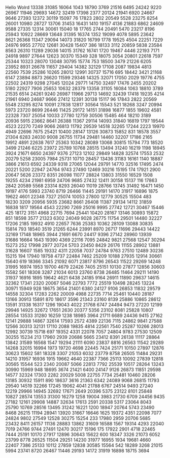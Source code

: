 Hello Wolrd
13338
31085
16064
1043
18790
3769
21516
6495
24242
9220
26967
11946
29693
14672
32419
17398
2377
20124
21941
6920
24667
9646
27393
12372
30119
15097
76
17823
2802
20549
5528
23275
8254
26001
10980
28727
13706
31453
16431
1410
19157
4136
21883
6862
24609
9588
27335
12314
30061
15040
18
17765
2744
20491
5470
23217
8196
25943
10922
28669
13648
31395
16374
1352
19099
4078
5895
23642
8621
26368
11347
29094
14073
31820
16799
1778
19525
4504
22251
7229
24976
9955
27702
12681
30428
15407
386
18133
3112
20859
5838
23584
8563
26310
11289
29036
14015
31762
16741
1720
19467
4446
22193
7171
24918
9897
27644
12623
30370
15349
328
18075
3054
20801
22618
7597
25344
10323
28070
13048
30795
15774
753
18500
3479
21226
6205
23952
8931
26678
11657
29404
14382
32129
17108
2087
19834
4813
22560
7539
25286
10265
28012
12991
30737
15716
695
18442
3421
21168
6147
23894
8873
26620
11599
29346
14325
32071
17050
2029
19776
4755
22502
24319
9298
27045
12024
29771
14750
32497
17476
2455
20202
5180
22927
7906
25653
10632
28379
13358
31105
16084
1063
18810
3789
21535
6514
24261
9240
26987
11966
29713
14692
32439
17418
19235
4214
21961
6940
24687
9666
27412
12391
30138
15117
96
17843
2822
20569
5548
23295
8274
10091
27838
12817
30564
15543
521
18268
3247
20994
5973
23720
8699
26446
11425
29172
14151
31898
16877
1855
19602
4581
22328
7307
25054
10033
27780
12759
30506
15485
464
18210
3189
20936
5915
23662
8641
26388
11367
29114
14093
31840
16819
1797
19544
4523
22270
7249
9066
26813
11792
29539
14518
32265
17244
2223
19970
4949
22696
7675
25421
10400
28147
13126
30873
15852
831
18578
3557
21304
6283
24030
9008
26755
11734
29481
14460
32207
17186
2165
19912
4891
22638
7617
25363
10342
28089
13068
30815
15794
773
18520
3499
21246
6225
23972
25789
10768
28515
13494
31240
16219
1198
18945
3924
21671
6650
24397
9376
27123
12102
29849
14828
32574
17553
2532
20279
5258
23005
7984
25731
10710
28457
13436
31183
16161
1140
18887
3866
21613
6592
24339
9318
27065
12044
29791
14770
32516
17495
2474
20221
5200
22947
24764
9743
27490
12469
30216
15195
174
17921
2900
20647
5626
23372
8351
26098
11077
28824
13803
31550
16529
1508
19255
4234
21981
6959
24706
9685
27432
12411
30158
15137
116
17863
2842
20589
5568
23314
8293
26040
11019
28766
13745
31492
16471
1450
19197
4176
5993
23740
8719
26466
11445
29191
14170
31917
16896
1875
19622
4601
22348
7327
25074
10053
27800
12779
30525
15504
483
18230
3209
20956
5935
23682
8661
26408
11387
29134
14112
31859
16838
1817
19564
4543
22290
7269
25016
9995
27742
12721
30467
15446
425
18172
3151
4968
22715
7694
25441
10420
28167
13146
30893
15872
851
18598
3577
21323
6302
24049
9028
26775
11754
29501
14480
32227
17206
2185
19932
4910
22657
7636
25383
10362
28109
13088
30835
15814
793
18540
3519
21265
6244
23991
8970
26717
11696
29443
14422
32169
17148
18965
3944
21691
6670
24417
9396
27142
28960
13939
31686
16664
1643
19390
4369
22116
7095
24842
9821
27568
12547
30294
15273
252
17998
2977
20724
5703
23450
8429
26176
11155
28902
13881
31628
16607
1585
19332
4311
22058
7037
24784
9763
27510
12489
30236
15215
194
17940
19758
4737
22484
7462
25209
10188
27935
12914
30661
15640
619
18366
3345
21092
6071
23817
8796
26543
11522
29269
14248
31995
16974
1953
19700
4679
22426
7405
25151
10130
27877
12856
30603
15582
561
18308
3287
21034
6013
23760
8738
26485
11464
29211
14190
31937
16916
1895
19642
4621
6438
24185
9164
26911
11890
29637
14615
32362
17341
2320
20067
5046
22793
7772
25519
10498
28245
13224
30971
15949
928
18675
3654
21401
6380
24127
9106
26853
11832
29579
14558
32304
17283
2262
20009
4988
22735
7714
25461
10440
28187
13166
30913
15891
870
18617
3596
21343
23160
8139
25886
10865
28612
13591
31338
16317
1296
19043
4022
21768
6747
24494
9473
27220
12199
29946
14925
32672
17651
2630
20377
5356
23102
8081
25828
10807
28554
13533
31280
16259
1238
18985
3964
21711
6689
24436
9415
27162
12141
29888
14867
32614
17593
2572
4389
22136
7115
24862
9841
27588
12566
30313
32131
17110
2088
19835
4814
22561
7540
25287
10266
28013
12992
30739
15718
697
19352
4331
22078
7057
24804
9783
27530
12509
30255
15234
213
17960
2939
20686
5665
23412
8391
26138
11117
28864
13842
31589
16568
1547
19294
21111
6090
23837
8816
26563
11542
29289
14268
32015
16994
1973
19720
4698
22445
7424
25171
10150
27897
12876
30623
15602
581
18328
3307
21053
6032
23779
8758
26505
11484
29231
14210
31957
16936
1915
19662
4640
22387
7366
25113
10092
27839
12818
30565
15544
523
2340
20087
5066
22813
7792
25539
10517
28264
13243
30990
15969
948
18695
3674
21421
6400
24147
9126
26873
11851
29598
14577
32324
17303
2282
20029
5008
22755
7734
25481
10460
28206
13185
30932
15911
890
18637
3616
21363
6342
24089
9068
26815
11793
29540
14519
32266
17245
19062
4041
21788
6767
24514
9493
27240
12219
29966
14945
32692
17671
2649
20396
5375
23122
8101
25848
10827
28574
13553
31300
16279
1258
19004
3983
21730
6709
24456
9435
27182
12161
29908
14887
32634
17613
2591
20338
5317
23064
8043
25790
10769
28516
13495
31242
16221
1200
18947
20764
5743
23490
8468
26215
11194
28941
13920
31667
16646
1625
19372
4351
22098
7077
24824
9802
27549
12528
30275
15254
233
17980
2959
20706
5685
23432
8411
26157
11136
28883
13862
31609
16588
1567
19314
4293
22040
7019
24766
9744
27491
12470
30217
15196
175
17922
2901
4718
22465
7444
25191
10170
27917
12896
30643
15622
600
18347
3326
21073
6052
23799
8778
26525
11504
29251
14230
31977
16955
1934
19681
4660
22407
7386
25133
10112
27859
12838
30585
15564
542
18289
3268
21015
5994
23741
8720
26467
11446
29193
14172
31919
16898
18715
3694
